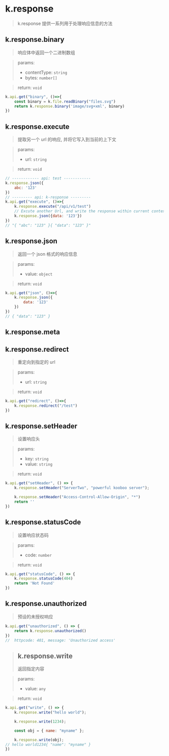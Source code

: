 # k.response
> k.response 提供一系列用于处理响应信息的方法

## k.response.binary
> 响应体中返回一个二进制数组

> params:
> - contentType: `string`
> - bytes: `number[]`

> return: `void`
```js
k.api.get("binary", ()=>{
    const binary = k.file.readBinary("files.svg")
    return k.response.binary('image/svg+xml', binary)
})
```

## k.response.execute
> 提取另一个 url 的响应, 并将它写入到当前的上下文

> params: 
> - url: `string`

> return: `void`

```js
// ------------ api: test ------------
k.response.json({
    abc: '123'
})
// --------- api: k-response ---------
k.api.get("execute", ()=>{
    k.response.execute("/api/v1/test")
    // Excute another Url, and write the response within current context
    k.response.json({data: '123'})
})
// "{ "abc": "123" }{ "data": "123" }"
```

## k.response.json
> 返回一个 json 格式的响应信息

> params:
> - value: `object`

> return: `void`

```js
k.api.get("json", ()=>{
    k.response.json({
        data: '123'
    })
})
// { "data": "123" }
```

## k.response.meta
> 

## k.response.redirect
> 重定向到指定的 url

> params:
> - url: `string`

> return: `void`

```js
k.api.get("redirect", ()=>{
    k.response.redirect("/test")
})
```

## k.response.setHeader
> 设置响应头

> params:
> - key: `string`
> - value: `string`

> return: `void`

```js
k.api.get("setHeader", () => {
    k.response.setHeader("ServerTwo", "powerful kooboo server");

    k.response.setHeader("Access-Control-Allow-Origin", "*")
    return ''
})
``` 

## k.response.statusCode
> 设置响应状态码

> params:
> - code: `number`

> return: `void`

```js
k.api.get("statusCode", () => {
    k.response.statusCode(404)
    return 'Not Found'
})
```

## k.response.unauthorized
> 预设的未授权响应

```js
k.api.get("unauthorized", () => {
    return k.response.unauthorized()
})
//  httpcode: 401, message: 'Unauthorized access'
``` 

> ## k.response.write
> 返回指定内容

> params: 
> - value: `any`

> return: `void`
```js
k.api.get("write", () => {
    k.response.write("hello world");

    k.response.write(1234);

    const obj = { name: "myname" };

    k.response.write(obj);
// hello world1234{ "name": "myname" }
})
```

